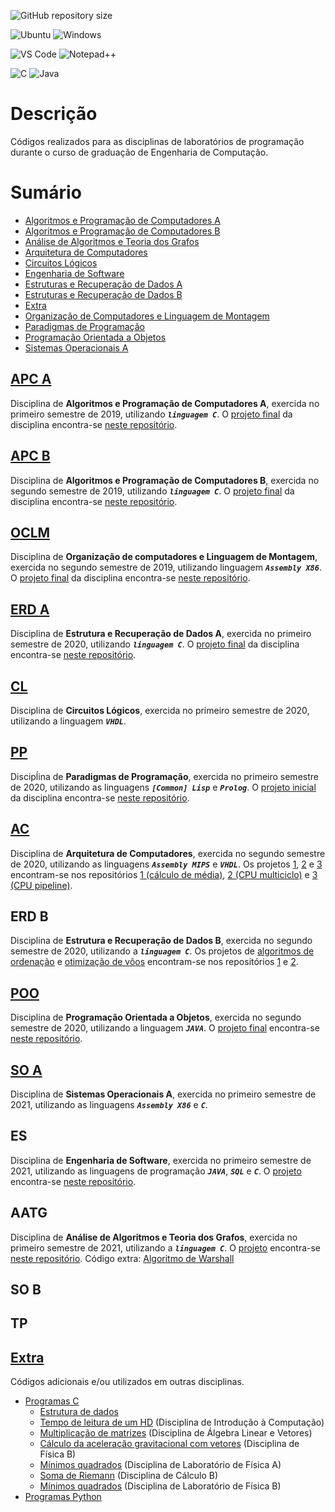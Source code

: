 ![GitHub repository size](https://img.shields.io/github/repo-size/h-ssiqueira/PROGRAMSCOLLEGE?label=Repository%20Size&style=for-the-badge)

![Ubuntu](https://img.shields.io/badge/Ubuntu-E95420?style=for-the-badge&logo=ubuntu&logoColor=white)
![Windows](https://img.shields.io/badge/Windows-0078D6?style=for-the-badge&logo=windows&logoColor=white)

![VS Code](https://img.shields.io/badge/Visual_Studio_Code-0078D4?style=for-the-badge&logo=visual%20studio%20code&logoColor=white)
![Notepad++](https://img.shields.io/badge/Notepad++-90E59A.svg?style=for-the-badge&logo=notepad%2B%2B&logoColor=black)

![C](https://img.shields.io/badge/C-00599C?style=for-the-badge&logo=c&logoColor=white)
![Java](https://img.shields.io/badge/Java-ED8B00?style=for-the-badge&logo=java&logoColor=white)

# Descrição
Códigos realizados para as disciplinas de laboratórios de programação durante o curso de graduação de Engenharia de Computação.

# Sumário
* [Algoritmos e Programação de Computadores A](#APC-A)
* [Algoritmos e Programação de Computadores B](#APC-B)
* [Análise de Algoritmos e Teoria dos Grafos](#AATG)
* [Arquitetura de Computadores](#AC)
* [Circuitos Lógicos](#CL)
* [Engenharia de Software](#ES)
* [Estruturas e Recuperação de Dados A](#ERD-A)
* [Estruturas e Recuperação de Dados B](#ERD-B)
* [Extra](#Extra)
* [Organização de Computadores e Linguagem de Montagem](#OCLM)
* [Paradigmas de Programação](#PP)
* [Programação Orientada a Objetos](#POO)
* [Sistemas Operacionais A](#SO-A)

## [APC A](/Exercícios%20APC%20A/)
Disciplina de **Algoritmos e Programação de Computadores A**, exercida no primeiro semestre de 2019, utilizando ***```linguagem C```***. O [projeto final](https://github.com/h-ssiqueira/Anagrama/blob/master/Trabalho%2BFinal%2BAPC%2BA%2B2019.pdf) da disciplina encontra-se [neste repositório](https://github.com/h-ssiqueira/Anagrama).

## [APC B](/Exercícios%20APC%20B/)
Disciplina de **Algoritmos e Programação de Computadores B**, exercida no segundo semestre de 2019, utilizando ***```linguagem C```***. O [projeto final](https://github.com/h-ssiqueira/Blackjack/blob/master/PROJETO_JOGO_21.pdf) da disciplina encontra-se [neste repositório](https://github.com/h-ssiqueira/Blackjack).

## [OCLM](/OCLM/)
Disciplina de **Organização de computadores e Linguagem de Montagem**, exercida no segundo semestre de 2019, utilizando linguagem ***```Assembly X86```***. O [projeto final](https://github.com/h-ssiqueira/Batalha-Naval/blob/master/LOC-Projeto.pdf) da disciplina encontra-se [neste repositório](https://github.com/h-ssiqueira/Batalha-Naval).

## [ERD A](/Estruturas%20A/)
Disciplina de **Estrutura e Recuperação de Dados A**, exercida no primeiro semestre de 2020, utilizando ***```linguagem C```***. O [projeto final](https://github.com/h-ssiqueira/Quarentena-Cachorro-Quente/blob/master/erd_projeto.pdf) da disciplina encontra-se [neste repositório](https://github.com/h-ssiqueira/Quarentena-Cachorro-Quente).

## [CL](/Circuitos%20lógicos/)
Disciplina de **Circuitos Lógicos**, exercida no primeiro semestre de 2020, utilizando a linguagem ***```VHDL```***.

## [PP](/Paradigmas/)
Discipĺina de **Paradigmas de Programação**, exercida no primeiro semestre de 2020, utilizando as linguagens ***```[Common] Lisp```*** e ***```Prolog```***. O [projeto inicial](https://github.com/h-ssiqueira/Sistema-de-matricula/blob/master/Lab01-Projeto_em_C-1.pdf) da disciplina encontra-se [neste repositório](https://github.com/h-ssiqueira/Sistema-de-matricula).

## [AC](/Arquitetura/)
Disciplina de **Arquitetura de Computadores**, exercida no segundo semestre de 2020, utilizando as linguagens ***```Assembly MIPS```*** e ***```VHDL```***. Os projetos [1](https://github.com/h-ssiqueira/Projeto1Arquitetura/blob/master/AC-Projeto01.pdf), [2](https://github.com/h-ssiqueira/CPU-multicycle/blob/main/PDFs/AC-Projeto2.pdf) e [3](https://github.com/h-ssiqueira/CPU-Pipeline/blob/main/PDFs/AC-Projeto3.pdf) encontram-se nos repositórios [1 (cálculo de média)](https://github.com/h-ssiqueira/Projeto1Arquitetura), [2 (CPU multiciclo)](https://github.com/h-ssiqueira/CPU-multicycle) e [3 (CPU pipeline)](https://github.com/h-ssiqueira/CPU-Pipeline).

## ERD B
Disciplina de **Estrutura e Recuperação de Dados B**, exercida no segundo semestre de 2020, utilizando a ***```linguagem C```***. Os projetos de [algoritmos de ordenação](https://github.com/h-ssiqueira/Projeto-Estruturas-de-Dados-B) e [otimização de vôos](https://github.com/h-ssiqueira/Otimizacao_de_voos/blob/master/ERDB-Projeto2.pdf) encontram-se nos repositórios [1](https://github.com/h-ssiqueira/Projeto-Estruturas-de-Dados-B/blob/master/ERDB-Projeto1.pdf) e [2](https://github.com/h-ssiqueira/Otimizacao_de_voos).

## [POO](/POO/)
Disciplina de **Programação Orientada a Objetos**, exercida no segundo semestre de 2020, utilizando a linguagem ***```JAVA```***. O [projeto final](https://github.com/h-ssiqueira/Gerenciamento-de-Matricula-/blob/master/Projeto_POO.pdf) encontra-se [neste repositório](https://github.com/h-ssiqueira/Gerenciamento-de-Matricula-).

## [SO A](/SO%20A/)
Disciplina de **Sistemas Operacionais A**, exercida no primeiro semestre de 2021, utilizando as linguagens ***```Assembly X86```*** e ***```C```***.

## ES
Disciplina de **Engenharia de Software**, exercida no primeiro semestre de 2021, utilizando as linguagens de programação ***```JAVA```***, ***```SQL```*** e ***```C```***. O [projeto](https://github.com/h-ssiqueira/Academia_Cobra_Kai/blob/main/PROJETO.pdf) encontra-se [neste repositório](https://github.com/h-ssiqueira/Academia_Cobra_Kai).

## AATG
Disciplina de **Análise de Algoritmos e Teoria dos Grafos**, exercida no primeiro semestre de 2021, utilizando a ***```linguagem C```***. O [projeto](https://github.com/h-ssiqueira/Rotas_de_viagem/blob/master/) encontra-se [neste repositório](https://github.com/h-ssiqueira/Rotas_de_viagem). Código extra: [Algoritmo de Warshall](/extra/Programs-C/Data%20Structures/warshall.c)

## SO B


## TP

## [Extra](/extra/)
Códigos adicionais e/ou utilizados em outras disciplinas.
* [Programas C](/extra/Programs-C/)
	* [Estrutura de dados](/extra/Programs-C/Data%20Structures/)
	* [Tempo de leitura de um HD](/extra/Programs-C/Tempo%20de%20leitura%20HD.c) (Disciplina de Introdução à Computação)
	* [Multiplicação de matrizes](/extra/Programs-C/Multiplicação%20de%20matrizes.c) (Disciplina de Álgebra Linear e Vetores)
	* [Cálculo da aceleração gravitacional com vetores](/extra/Programs-C/Cálculo%20aceleração%20gravitacional%20com%20vetores,c) (Disciplina de Física B)
	* [Mínimos quadrados](/extra/Programs-C/mínimos%20Quadrados.c) (Disciplina de Laboratório de Física A)
	* [Soma de Riemann](/extra/Programs-C/Soma%20de%20Riemann.c) (Disciplina de Cálculo B)
	* [Mínimos quadrados](/extra/Programs-C/mínimos%20Quadrados%20simplificado.c) (Disciplina de Laboratório de Física B)
* [Programas Python](/extra/Programs-Python/)
